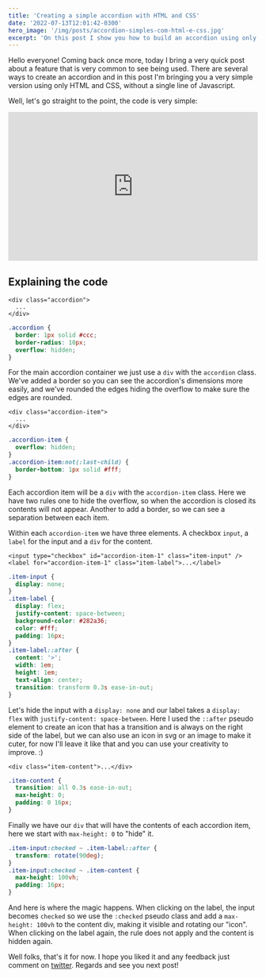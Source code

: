 ```yaml
---
title: 'Creating a simple accordion with HTML and CSS'
date: '2022-07-13T12:01:42-0300'
hero_image: '/img/posts/accordion-simples-com-html-e-css.jpg'
excerpt: 'On this post I show you how to build an accordion using only HTML and CSS, without a single line of Javascript'
---
```


Hello everyone! Coming back once more, today I bring a very quick post about a feature that is very common to see being used. There are several ways to create an accordion and in this post I'm bringing you a very simple version using only HTML and CSS, without a single line of Javascript.

Well, let's go straight to the point, the code is very simple:
<iframe height="300" style="width: 100%;" scrolling="no" title="HTML and CSS Accordion" src="https://codepen.io/dtfialho/embed/OJvRjxr?default-tab=html%2Cresult" frameborder="no" loading="lazy" allowtransparency="true" allowfullscreen="true">
  See the Pen <a href="https://codepen.io/dtfialho/pen/OJvRjxr">
  HTML and CSS Accordion</a> by Diego T. Fialho (<a href="https://codepen.io/dtfialho">@dtfialho</a>)
  on <a href="https://codepen.io">CodePen</a>.
</iframe>

## Explaining the code

```markup
<div class="accordion">
  ...
</div>
```
```css
.accordion {
  border: 1px solid #ccc;
  border-radius: 10px;
  overflow: hidden;
}
```
For the main accordion container we just use a `div` with the `accordion` class. We've added a border so you can see the accordion's dimensions more easily, and we've rounded the edges hiding the overflow to make sure the edges are rounded.

```markup
<div class="accordion-item">
  ...
</div>
```
```css
.accordion-item {
  overflow: hidden;
}
.accordion-item:not(:last-child) {
  border-bottom: 1px solid #fff;
}
```
Each accordion item will be a `div` with the `accordion-item` class. Here we have two rules one to hide the overflow, so when the accordion is closed its contents will not appear. Another to add a border, so we can see a separation between each item.

Within each `accordion-item` we have three elements. A checkbox `input`, a `label` for the input and a `div` for the content.

```markup
<input type="checkbox" id="accordion-item-1" class="item-input" />
<label for="accordion-item-1" class="item-label">...</label>
```
```css
.item-input {
  display: none;
}
.item-label {
  display: flex;
  justify-content: space-between;
  background-color: #282a36;
  color: #fff;
  padding: 16px;
}
.item-label::after {
  content: '>';
  width: 1em;
  height: 1em;
  text-align: center;
  transition: transform 0.3s ease-in-out;
}
```
Let's hide the input with a `display: none` and our label takes a `display: flex` with `justify-content: space-between`. Here I used the `::after` pseudo element to create an icon that has a transition and is always on the right side of the label, but we can also use an icon in svg or an image to make it cuter, for now I'll leave it like that and you can use your creativity to improve. :)

```markup
<div class="item-content">...</div>
```
```css
.item-content {
  transition: all 0.3s ease-in-out;
  max-height: 0;
  padding: 0 16px;
}
```
Finally we have our `div` that will have the contents of each accordion item, here we start with `max-height: 0` to "hide" it.

```css
.item-input:checked ~ .item-label::after {
  transform: rotate(90deg);
}
.item-input:checked ~ .item-content {
  max-height: 100vh;
  padding: 16px;
}
```
And here is where the magic happens. When clicking on the label, the input becomes `checked` so we use the `:checked` pseudo class and add a `max-height: 100vh` to the content div, making it visible and rotating our "icon". When clicking on the label again, the rule does not apply and the content is hidden again.

Well folks, that's it for now. I hope you liked it and any feedback just comment on [twitter](https://twitter.com/dtfialho). Regards and see you next post!
